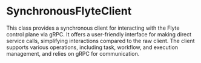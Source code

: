 # SynchronousFlyteClient

This class provides a synchronous client for interacting with the Flyte control plane via gRPC. It offers a user-friendly interface for making direct service calls, simplifying interactions compared to the raw client. The client supports various operations, including task, workflow, and execution management, and relies on gRPC for communication.




